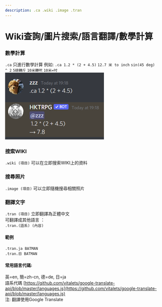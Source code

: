 ```yaml
---
description: .ca .wiki .image .tran
---
```


# Wiki查詢/圖片搜索/語言翻譯/數學計算

### 數學計算

`.ca` 只進行數學計算 例如: `.ca 1.2 * (2 + 4.5)` `12.7 米 to inch` `sin(45 deg) ^ 2` `5磅轉斤` `10米轉呎` `10米=吋`\
![](<../.gitbook/assets/image (25).png>)

### 搜索WIKI

`.wiki (項目)` 可以在立即搜索WIKI上的資料

### 搜尋照片

`.image (項目)` 可以立即隨機搜尋相關照片

### 翻譯文字

`.tran (項目)` 立即翻譯為正體中文\
可翻譯成其他語言 ： \
`.tran.(語系) (內容)`

#### 範例

`.tran.ja BATMAN`\
`.tran.日 BATMAN`

#### 常用語言代碼:&#x20;

英=en, 簡=zh-cn, 德=de, 日=ja \
語系代碼 [https://github.com/vitalets/google-translate-api/blob/master/languages.js](https://github.com/vitalets/google-translate-api/blob/master/languages.js) \
注: 翻譯使用Google Translate
